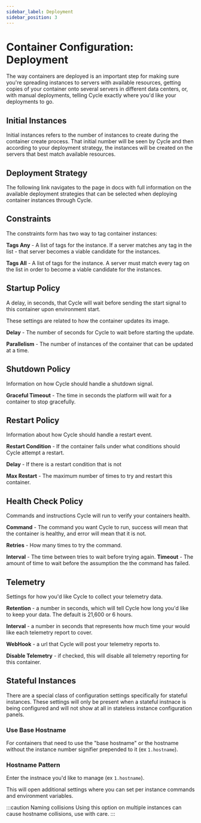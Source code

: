 ```yaml
---
sidebar_label: Deployment
sidebar_position: 3
---
```


# Container Configuration: Deployment

The way containers are deployed is an important step for making sure you're spreading instances to servers with available resources, getting copies of your container onto several servers in different data centers, or, with manual deployments, telling Cycle exactly where you'd like your deployments to go.

## Initial Instances

Initial instances refers to the number of instances to create during the container create process. That initial number will be seen by Cycle and then according to your deployment strategy, the instances will be created on the servers that best match available resources.

## Deployment Strategy

The following link navigates to the page in docs with full information on the available deployment strategies that can be selected when deploying container instances through Cycle.

## Constraints

The constraints form has two way to tag container instances:

**Tags Any** - A list of tags for the instance. If a server matches any tag in the list - that server becomes a viable candidate for the instances.

**Tags All** - A list of tags for the instance. A server must match every tag on the list in order to become a viable candidate for the instances.

## Startup Policy

A delay, in seconds, that Cycle will wait before sending the start signal to this container upon environment start.

These settings are related to how the container updates its image.

**Delay** - The number of seconds for Cycle to wait before starting the update.

**Parallelism** - The number of instances of the container that can be updated at a time.

## Shutdown Policy

Information on how Cycle should handle a shutdown signal.

**Graceful Timeout** - The time in seconds the platform will wait for a container to stop gracefully.

## Restart Policy

Information about how Cycle should handle a restart event.

**Restart Condition** - If the container fails under what conditions should Cycle attempt a restart.

**Delay** - If there is a restart condition that is not

**Max Restart** - The maximum number of times to try and restart this container.

## Health Check Policy

Commands and instructions Cycle will run to verify your containers health.

**Command** - The command you want Cycle to run, success will mean that the container is healthy, and error will mean that it is not.

**Retries** - How many times to try the command.

**Interval** - The time between tries to wait before trying again.
**Timeout** - The amount of time to wait before the assumption the the command has failed.

## Telemetry

Settings for how you'd like Cycle to collect your telemetry data.

**Retention** - a number in seconds, which will tell Cycle how long you'd like to keep your data. The default is 21,600 or 6 hours.

**Interval** - a number in seconds that represents how much time your would like each telemetry report to cover.

**WebHook** - a url that Cycle will post your telemetry reports to.

**Disable Telemetry** - if checked, this will disable all telemetry reporting for this container.

## Stateful Instances

There are a special class of configuration settings specifically for stateful instances. These settings will only be present when a stateful instnace is being configured and will not show at all in stateless instance configuration panels.

### Use Base Hostname

For containers that need to use the "base hostname" or the hostname without the instance number signifier prepended to it (ex `1.hostname`).

### Hostname Pattern

Enter the instnace you'd like to manage (ex `1.hostname`).

This will open additional settings where you can set per instance commands and environment variables.

:::caution Naming collisions
Using this option on multiple instances can cause hostname collisions, use with care.
:::
